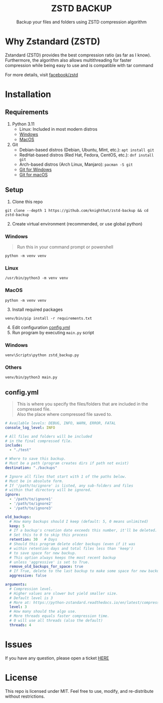 <h1 align="center">ZSTD BACKUP</h1>
<p align="center">Backup your files and folders using ZSTD compression algorithm</p>

# Why Zstandard (ZSTD)

Zstandard (ZSTD) provides the best compression ratio (as far as I know). \
Furthermore, the algorithm also allows multithreading for faster compression while being easy to use
and is compatible with tar command

For more details, visit [facebook/zstd](https://github.com/facebook/zstd)

# Installation

## Requirements

1. Python 3.11
    - Linux: Included in most modern distros
    - [Windows](https://www.python.org/downloads/windows/)
    - [MacOS](https://www.python.org/downloads/macos/)
2. Git
    * Debian-based distros (Debian, Ubuntu, Mint, etc.): `apt install git`
    * RedHat-based distros (Red Hat, Fedora, CentOS, etc.): `dnf install git`
    * Arch-based distros (Arch Linux, Manjaro): `pacman -S git`
    * [Git for Windows](https://git-scm.com/download/win)
    * [Git for macOS](https://git-scm.com/download/mac)

## Setup

1. Clone this repo

```shell
git clone --depth 1 https://github.com/knighthat/zstd-backup && cd zstd-backup
```

2. Create virtual environment (recommended, or use global python)

### Windows

> Run this in your command prompt or powershell

```shell
python -m venv venv
```

### Linux

```shell
/usr/bin/python3 -m venv venv
```

### MacOS

```shell
python -m venv venv
```

3. Install required packages

```shell
venv/bin/pip install -r requirements.txt
```

4. Edit configuration [config.yml](#configyml)
5. Run program by executing `main.py` script

### Windows

```shell
venv\Scripts\python zstd_backup.py
```

### Others

```shell
venv/bin/python3 main.py
```

## config.yml

> This is where you specify the files/folders that are included in the compressed file.  
> Also the place where compressed file saved to.

```yaml
# Available levels: DEBUG, INFO, WARN, ERROR, FATAL
console_log_level: INFO

# All files and folders will be included
# in the final compressed file.
include:
  - "./test"

# Where to save this backup.
# Must be a path (program creates dirs if path not exist)
destination: "./backups"

# Ignore all files that start with 1 of the paths below.
# Must be in absolute form.
# If '/path/to/ignore' is listed, any sub-folders and files
# within that directory will be ignored.
ignore:
  - '/path/to/ignore1'
  - '/path/to/ignore2'
  - '/path/to/ignore3'

old_backups:
  # How many backups should I keep (default: 5, 0 means unlimited)
  keep: 5
  # If a backup's creation date exceeds this number, it'll be deleted.
  # Set this to 0 to skip this process
  retention: 30   # Days
  # Should this program delete older backups (even if it was
  # within retention days and total files less than 'keep')
  # to save space for new backup.
  # This option always keeps the most recent backup
  # unless 'aggressive' is set to True.
  remove_old_backups_for_space: true
  # If True, delete to the last backup to make some space for new backup
  aggressive: false

arguments:
  # Compression level.
  # Higher values are slower but yield smaller size.
  # Default level is 3
  # More at: https://python-zstandard.readthedocs.io/en/latest/compressor.html#zstdcompressor
  level: 3
  # How many should the algo use.
  # More threads equals faster compression time.
  # 0 will use all threads (also the default)
  threads: 4
```

# Issues

If you have any question, please open a ticket [HERE](https://github.com/knighthat/linux-server-backup/issues)

# License

This repo is licensed under MIT. Feel free to use, modify, and re-distribute without restrictions.